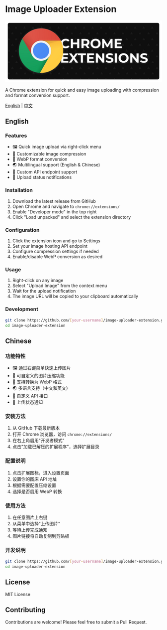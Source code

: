 # Image Uploader Extension

![alt text](./banner.png)

A Chrome extension for quick and easy image uploading with compression and format conversion support.

[English](#english) | [中文](#chinese)

## English

### Features

- 🖼 Quick image upload via right-click menu
- 🔧 Customizable image compression
- 🔄 WebP format conversion
- 🌏 Multilingual support (English & Chinese)
- 🎯 Custom API endpoint support
- 📢 Upload status notifications

### Installation

1. Download the latest release from GitHub
2. Open Chrome and navigate to `chrome://extensions/`
3. Enable "Developer mode" in the top right
4. Click "Load unpacked" and select the extension directory

### Configuration

1. Click the extension icon and go to Settings
2. Set your image hosting API endpoint
3. Configure compression settings if needed
4. Enable/disable WebP conversion as desired

### Usage

1. Right-click on any image
2. Select "Upload Image" from the context menu
3. Wait for the upload notification
4. The image URL will be copied to your clipboard automatically

### Development

```bash
git clone https://github.com/[your-username]/image-uploader-extension.git
cd image-uploader-extension
```

## Chinese

### 功能特性

- 🖼 通过右键菜单快速上传图片
- 🔧 可自定义的图片压缩功能
- 🔄 支持转换为 WebP 格式
- 🌏 多语言支持（中文和英文）
- 🎯 自定义 API 接口
- 📢 上传状态通知

### 安装方法

1. 从 GitHub 下载最新版本
2. 打开 Chrome 浏览器，访问 `chrome://extensions/`
3. 在右上角启用"开发者模式"
4. 点击"加载已解压的扩展程序"，选择扩展目录

### 配置说明

1. 点击扩展图标，进入设置页面
2. 设置你的图床 API 地址
3. 根据需要配置压缩设置
4. 选择是否启用 WebP 转换

### 使用方法

1. 在任意图片上右键
2. 从菜单中选择"上传图片"
3. 等待上传完成通知
4. 图片链接将自动复制到剪贴板

### 开发说明

```bash
git clone https://github.com/[your-username]/image-uploader-extension.git
cd image-uploader-extension
```

## License

MIT License

## Contributing

Contributions are welcome! Please feel free to submit a Pull Request.
